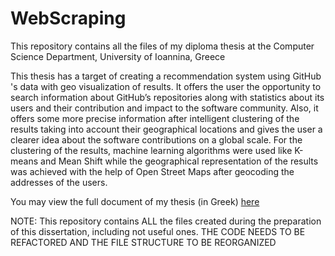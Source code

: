 # WebScraping

This repository contains all the files of my diploma thesis at the Computer Science Department, University of Ioannina, Greece

This thesis has a target of creating a recommendation system using GitHub 's data with geo visualization of results. It offers the user the opportunity to search information 
about GitHub’s repositories along with statistics about its users and their contribution and impact to the software community. Also, it offers some more precise information 
after intelligent clustering of the results taking into account their geographical locations and gives the user a clearer idea about the software contributions on a global scale.
For the clustering of the results, machine learning algorithms were used like K-means and Mean Shift while the geographical representation of the results was achieved with the
help of Open Street Maps after geocoding the addresses of the users.

You may view the full document of my thesis (in Greek) [here](https://drive.google.com/file/d/1HZnW2rTP9lbYXe9C2mLk34QWnvRtStD4/view?usp=sharing)

NOTE: This repository contains ALL the files created during the preparation of this dissertation, including not useful ones. 
THE CODE NEEDS TO BE REFACTORED AND THE FILE STRUCTURE TO BE REORGANIZED


